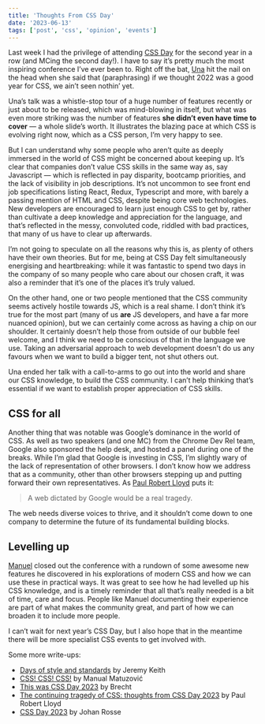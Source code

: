 ```yaml
---
title: 'Thoughts From CSS Day'
date: '2023-06-13'
tags: ['post', 'css', 'opinion', 'events']
---
```


Last week I had the privilege of attending [CSS Day](https://cssday.nl/2023) for the second year in a row (and MCing the second day!). I have to say it’s pretty much the most inspiring conference I’ve ever been to. Right off the bat, [Una](https://una.im/) hit the nail on the head when she said that (paraphrasing) if we thought 2022 was a good year for CSS, we ain’t seen nothin’ yet.

Una’s talk was a whistle-stop tour of a huge number of features recently or just about to be released, which was mind-blowing in itself, but what was even more striking was the number of features **she didn’t even have time to cover** — a whole slide’s worth. It illustrates the blazing pace at which CSS is evolving right now, which as a CSS person, I’m very happy to see.

But I can understand why some people who aren’t quite as deeply immersed in the world of CSS might be concerned about keeping up. It’s clear that companies don’t value CSS skills in the same way as, say Javascript — which is reflected in pay disparity, bootcamp priorities, and the lack of visibility in job descriptions. It’s not uncommon to see front end job specifications listing React, Redux, Typescript and more, with barely a passing mention of HTML and CSS, despite being core web technologies. New developers are encouraged to learn just enough CSS to get by, rather than cultivate a deep knowledge and appreciation for the language, and that’s reflected in the messy, convoluted code, riddled with bad practices, that many of us have to clear up afterwards.

I’m not going to speculate on all the reasons why this is, as plenty of others have their own theories. But for me, being at CSS Day felt simultaneously energising and heartbreaking: while it was fantastic to spend two days in the company of so many people who care about our chosen craft, it was also a reminder that it’s one of the places it’s truly valued.

On the other hand, one or two people mentioned that the CSS community seems actively hostile towards JS, which is a real shame. I don’t think it’s true for the most part (many of us **are** JS developers, and have a far more nuanced opinion), but we can certainly come across as having a chip on our shoulder. It certainly doesn’t help those from outside of our bubble feel welcome, and I think we need to be conscious of that in the language we use. Taking an adversarial approach to web development doesn't do us any favours when we want to build a bigger tent, not shut others out.

Una ended her talk with a call-to-arms to go out into the world and share our CSS knowledge, to build the CSS community. I can’t help thinking that’s essential if we want to establish proper appreciation of CSS skills.

## CSS for all

Another thing that was notable was Google’s dominance in the world of CSS. As well as two speakers (and one MC) from the Chrome Dev Rel team, Google also sponsored the help desk, and hosted a panel during one of the breaks. While I’m glad that Google is investing in CSS, I’m slightly wary of the lack of representation of other browsers. I don’t know how we address that as a community, other than other browsers stepping up and putting forward their own representatives. As [Paul Robert Lloyd](https://paulrobertlloyd.com/2023/162/a1/css_day/) puts it:

> A web dictated by Google would be a real tragedy.

The web needs diverse voices to thrive, and it shouldn’t come down to one company to determine the future of its fundamental building blocks.

## Levelling up

[Manuel](https://www.matuzo.at/) closed out the conference with a rundown of some awesome new features he discovered in his explorations of modern CSS and how we can use these in practical ways. It was great to see how he had levelled up his CSS knowledge, and is a timely reminder that all that’s really needed is a bit of time, care and focus. People like Manuel documenting their experience are part of what makes the community great, and part of how we can broaden it to include more people.

I can’t wait for next year’s CSS Day, but I also hope that in the meantime there will be more specialist CSS events to get involved with.

Some more write-ups:

- [Days of style and standards](https://adactio.com/journal/20238) by Jeremy Keith
- [CSS! CSS! CSS!](https://www.matuzo.at/blog/2023/css-css-css/) by Manual Matuzović
- [This was CSS Day 2023](https://utilitybend.com/blog/this-was-css-day-2023) by Brecht
- [The continuing tragedy of CSS: thoughts from CSS Day 2023](https://paulrobertlloyd.com/2023/162/a1/css_day/) by Paul Robert Lloyd
- [CSS Day 2023](https://johanronsse.be/2023/06/11/css-day-2023/) by Johan Rosse
